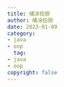 ```yaml
---
title: 橘涂拾捌
author: 橘涂拾捌
date: 2023-01-09
category:
- java
- oop
  tag:
- java
- oop
copyright: false
---
```

